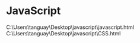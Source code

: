 # JavaScript
C:\Users\tanguay\Desktop\javascript\javascript.html
C:\Users\tanguay\Desktop\javascript\CSS.html